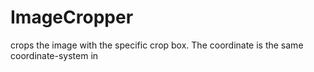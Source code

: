 # ImageCropper

crops the image with the specific crop box. The coordinate is the same coordinate-system in 
